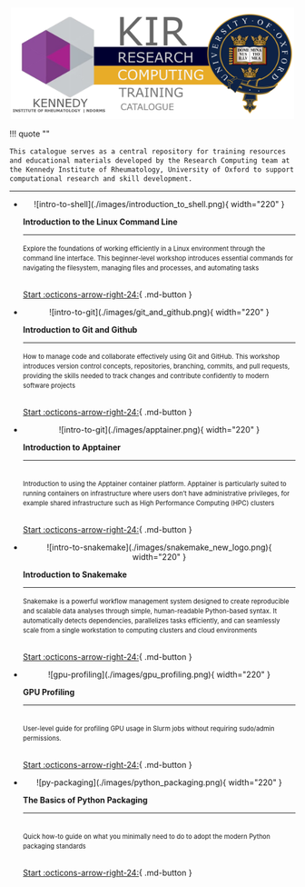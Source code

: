 <h1></h1>

<p align="center">
 <img src="./images/third_training_logo.png" alt="drawing" width="500"/>
 </p> 

!!! quote ""

    This catalogue serves as a central repository for training resources and educational materials developed by the Research Computing team at the Kennedy Institute of Rheumatology, University of Oxford to support computational research and skill development.


<!--- check -->

---


<div class="grid cards" markdown>

-   <a href="https://kir-rescomp.github.io/training-intro-to-linux-cli/" style="text-decoration: none; color: inherit; display: block;">
    <center>![intro-to-shell](./images/introduction_to_shell.png){ width="220" }</center>
    
    __Introduction to the Linux Command Line__
    
    ---
    <span style="font-size: 0.7rem;"> 
    Explore the foundations of working efficiently in a Linux environment through the command line interface. This beginner-level workshop introduces essential commands for navigating the filesystem, managing files and processes, and automating tasks
    </span></a><br>

    [Start :octicons-arrow-right-24:](https://kir-rescomp.github.io/training-intro-to-linux-cli/){ .md-button }
    
-   <a href="https://kir-rescomp.github.io/training-intro-to-git-github/" style="text-decoration: none; color: inherit; display: block;">
    <center>![intro-to-git](./images/git_and_github.png){ width="220" }</center>
    
    __Introduction to Git and Github__
    
    ---
    <span style="font-size: 0.7rem;"> 
    How to manage code and collaborate effectively using Git and GitHub. This workshop introduces version control concepts, repositories, branching, commits, and pull requests, providing the skills needed to track changes and contribute confidently to modern software projects
    </span></a><br>

    [Start :octicons-arrow-right-24:](https://kir-rescomp.github.io/training-intro-to-git-github/){ .md-button }

-   <a href="https://kir-rescomp.github.io/training-intro-to-apptainer/" style="text-decoration: none; color: inherit; display: block;">
    <center>![intro-to-git](./images/apptainer.png){ width="220" }</center>
    
    __Introduction to Apptainer__
  
    ---
    <br>
    <span style="font-size: 0.7rem;"> 
    Introduction to using the Apptainer container platform. Apptainer is particularly suited to running containers on infrastructure where users don’t have administrative privileges, for example shared infrastructure such as High Performance Computing (HPC) clusters
    </span></a><br>

    [Start :octicons-arrow-right-24:](https://kir-rescomp.github.io/training-intro-to-apptainer/){ .md-button }
    
-   <a href="https://kir-rescomp.github.io/training-intro-to-snakemake" style="text-decoration: none; color: inherit; display: block;">
    <center>![intro-to-snakemake](./images/snakemake_new_logo.png){ width="220" }</center>
    
    
    __Introduction to Snakemake__
    
    ---
    <span style="font-size: 0.7rem;">
    Snakemake is a powerful workflow management system designed to create reproducible and scalable data analyses through simple, human-readable Python-based syntax. It automatically detects dependencies, parallelizes tasks efficiently, and can seamlessly scale from a single workstation to computing clusters and cloud environments
    </span></a><br>
    
    [Start :octicons-arrow-right-24:](https://kir-rescomp.github.io/training-intro-to-snakemake/){ .md-button }

-   <a href="https://kir-rescomp.github.io/training-gpu-profiling/" style="text-decoration: none; color: inherit; display: block;">
    <center>![gpu-profiling](./images/gpu_profiling.png){ width="220" }</center>
    
    
    __GPU Profiling__
    
    ---
    <br>
    <span style="font-size: 0.7rem;">
    User-level guide for profiling GPU usage in Slurm jobs without requiring sudo/admin permissions.
    </span></a><br>
    
    [Start :octicons-arrow-right-24:](https://kir-rescomp.github.io/training-gpu-profiling/){ .md-button }

-   <a href="https://kir-rescomp.github.io/training-basics-python-packaging/" style="text-decoration: none; color: inherit; display: block;">
    <center>![py-packaging](./images/python_packaging.png){ width="220" }</center>
    
    
    __The Basics of Python Packaging__
    
    ---
    <br>
    <span style="font-size: 0.7rem;">
    Quick how-to guide on what you minimally need to do to adopt the modern Python packaging standards
    </span></a><br>
    
    [Start :octicons-arrow-right-24:](https://kir-rescomp.github.io/training-basics-python-packaging/){ .md-button }

</div>
